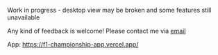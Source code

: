 Work in progress - desktop view may be broken and some features still unavailable

Any kind of feedback is welcome! Please contact me via [email](mailto:gffhammes@gmail.com)


App: https://f1-championship-app.vercel.app/
